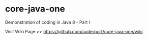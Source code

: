 # core-java-one
Demonstration of coding in Java 8 - Part I

Visit Wiki Page >> https://github.com/coderport/core-java-one/wiki
